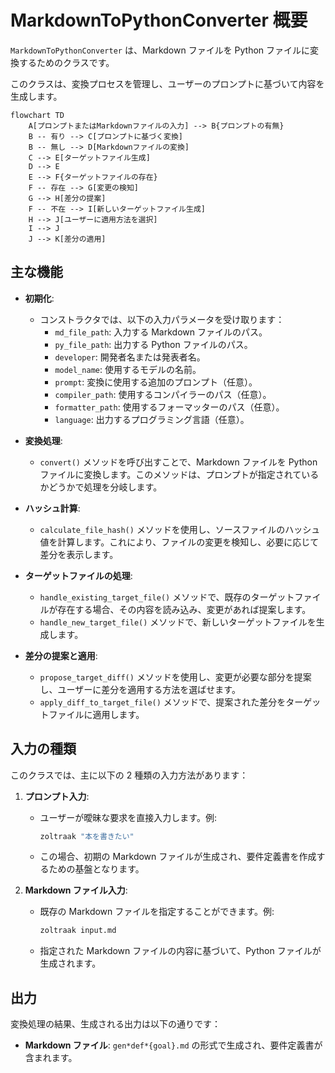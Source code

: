 # MarkdownToPythonConverter 概要

`MarkdownToPythonConverter` は、Markdown ファイルを Python ファイルに変換するためのクラスです。

このクラスは、変換プロセスを管理し、ユーザーのプロンプトに基づいて内容を生成します。

```mermaid
flowchart TD
    A[プロンプトまたはMarkdownファイルの入力] --> B{プロンプトの有無}
    B -- 有り --> C[プロンプトに基づく変換]
    B -- 無し --> D[Markdownファイルの変換]
    C --> E[ターゲットファイル生成]
    D --> E
    E --> F{ターゲットファイルの存在}
    F -- 存在 --> G[変更の検知]
    G --> H[差分の提案]
    F -- 不在 --> I[新しいターゲットファイル生成]
    H --> J[ユーザーに適用方法を選択]
    I --> J
    J --> K[差分の適用]
```

## 主な機能

- **初期化**:

  - コンストラクタでは、以下の入力パラメータを受け取ります：
    - `md_file_path`: 入力する Markdown ファイルのパス。
    - `py_file_path`: 出力する Python ファイルのパス。
    - `developer`: 開発者名または発表者名。
    - `model_name`: 使用するモデルの名前。
    - `prompt`: 変換に使用する追加のプロンプト（任意）。
    - `compiler_path`: 使用するコンパイラーのパス（任意）。
    - `formatter_path`: 使用するフォーマッターのパス（任意）。
    - `language`: 出力するプログラミング言語（任意）。

- **変換処理**:

  - `convert()` メソッドを呼び出すことで、Markdown ファイルを Python ファイルに変換します。このメソッドは、プロンプトが指定されているかどうかで処理を分岐します。

- **ハッシュ計算**:

  - `calculate_file_hash()` メソッドを使用し、ソースファイルのハッシュ値を計算します。これにより、ファイルの変更を検知し、必要に応じて差分を表示します。

- **ターゲットファイルの処理**:

  - `handle_existing_target_file()` メソッドで、既存のターゲットファイルが存在する場合、その内容を読み込み、変更があれば提案します。
  - `handle_new_target_file()` メソッドで、新しいターゲットファイルを生成します。

- **差分の提案と適用**:
  - `propose_target_diff()` メソッドを使用し、変更が必要な部分を提案し、ユーザーに差分を適用する方法を選ばせます。
  - `apply_diff_to_target_file()` メソッドで、提案された差分をターゲットファイルに適用します。

## 入力の種類

このクラスでは、主に以下の 2 種類の入力方法があります：

1. **プロンプト入力**:

   - ユーザーが曖昧な要求を直接入力します。例:
     ```bash
     zoltraak "本を書きたい"
     ```
   - この場合、初期の Markdown ファイルが生成され、要件定義書を作成するための基盤となります。

2. **Markdown ファイル入力**:
   - 既存の Markdown ファイルを指定することができます。例:
     ```bash
     zoltraak input.md
     ```
   - 指定された Markdown ファイルの内容に基づいて、Python ファイルが生成されます。

## 出力

変換処理の結果、生成される出力は以下の通りです：

- **Markdown ファイル**: `gen*def*{goal}.md` の形式で生成され、要件定義書が含まれます。
